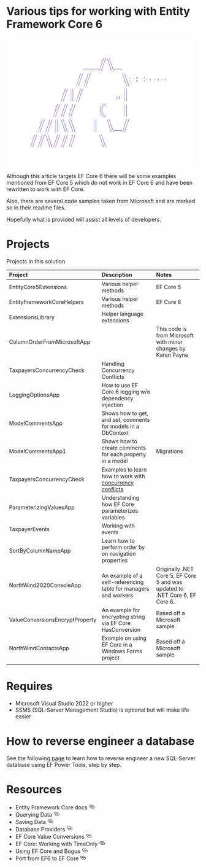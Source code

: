 # Various tips for working with Entity Framework Core 6

![1Unicorn](assets/1unicorn.png)

Although this article targets EF Core 6 there will be some examples mentioned from EF Core 5 which do not work in EF Core 6 and have been rewritten to work with EF Core.

Also, there are several code samples taken from Microsoft and are marked so in their readme files.

Hopefully what is provided will assist all levels of developers.

# Projects

Projects in this solution

| Project        |   Description    |   Notes |
|:------------- |:-------------|:-------------|
| EntityCore5Extensions | Various helper methods | EF Core 5 |
| EntityFrameworkCoreHelpers | Various helper methods | EF Core 6 |
| ExtensionsLibrary | Helper language extensions |  |
| ColumnOrderFromMicrosoftApp |  | This code is from Microsoft with minor changes by Karen Payne |
| TaxpayersConcurrencyCheck | Handling Concurrency Conflicts |  |
| LoggingOptionsApp | How to use EF Core 6 logging w/o dependency injection |  |
| ModelCommentsApp | Shows how to get, and set, comments for models in a DbContext |  |
| ModelCommentsApp1 | Shows how to create comments for each property in a model | Migrations |
| TaxpayersConcurrencyCheck | Examples to learn how to work with [concurrency conflicts](https://learn.microsoft.com/en-us/ef/core/saving/concurrency) |  |
| ParameterizingValuesApp | Understanding how EF Core parameterizes variables |  |
| TaxpayerEvents | Working with events |  |
| SortByColumnNameApp | Learn how to perform order by on navigation properties |  |
| NorthWind2020ConsoleApp | An example of a self-referencing table for managers and workers | Originally .NET Core 5, EF Core 5 and was updated to .NET Core 6, EF Core 6. |
| ValueConversionsEncryptProperty | An example for encrypting string via EF Core HasConversion | Based off a Microsoft sample |
| NorthWindContactsApp | Example on using EF Core in a Windows Forms project | Based off a Microsoft sample |
|  |  |  |

# Requires

- Microsoft Visual Studio 2022 or higher
- SSMS (SQL-Server Management Studio) is optional but will make life easier

# How to reverse engineer a database

See the following [page](ReverseEngineer.md) to learn how to reverse engineer a new SQL-Server database using EF Power Tools, step by step.

# Resources

- Entity Framework Core docs [![](assets/Link_16x.png)](https://docs.microsoft.com/en-us/ef/core/)
- Querying Data [![](assets/Link_16x.png)](https://docs.microsoft.com/en-us/ef/core/querying/)
- Saving Data [![](assets/Link_16x.png)](https://docs.microsoft.com/en-us/ef/core/saving/)
- Database Providers [![](assets/Link_16x.png)](https://docs.microsoft.com/en-us/ef/core/providers/?tabs=dotnet-core-cli)
- EF Core Value Conversions [![](assets/Link_16x.png)](https://github.com/karenpayneoregon/ef-core-transforming)
- EF Core: Working with TimeOnly [![](assets/Link_16x.png)](https://github.com/karenpayneoregon/ef-core-dateonly-timeonly)
- Using EF Core and Bogus [![](assets/Link_16x.png)](https://github.com/karenpayneoregon/learn-bogus-efcore)
- Port from EF6 to EF Core [![](assets/Link_16x.png)](https://docs.microsoft.com/en-us/ef/efcore-and-ef6/porting/)